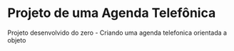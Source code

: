 # Projeto de uma Agenda Telefônica

Projeto desenvolvido do zero - Criando uma agenda telefonica orientada a objeto
